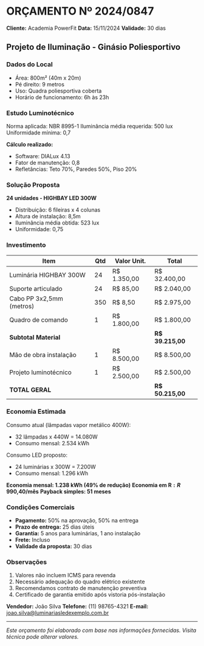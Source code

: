 # ORÇAMENTO Nº 2024/0847

**Cliente:** Academia PowerFit
**Data:** 15/11/2024
**Validade:** 30 dias

## Projeto de Iluminação - Ginásio Poliesportivo

### Dados do Local
- Área: 800m² (40m x 20m)
- Pé direito: 9 metros
- Uso: Quadra poliesportiva coberta
- Horário de funcionamento: 6h às 23h

### Estudo Luminotécnico

Norma aplicada: NBR 8995-1
Iluminância média requerida: 500 lux
Uniformidade mínima: 0,7

**Cálculo realizado:**
- Software: DIALux 4.13
- Fator de manutenção: 0,8
- Refletâncias: Teto 70%, Paredes 50%, Piso 20%

### Solução Proposta

**24 unidades - HIGHBAY LED 300W**
- Distribuição: 6 fileiras x 4 colunas
- Altura de instalação: 8,5m
- Iluminância média obtida: 523 lux
- Uniformidade: 0,75

### Investimento

| Item | Qtd | Valor Unit. | Total |
|------|-----|-------------|-------|
| Luminária HIGHBAY 300W | 24 | R$ 1.350,00 | R$ 32.400,00 |
| Suporte articulado | 24 | R$ 85,00 | R$ 2.040,00 |
| Cabo PP 3x2,5mm (metros) | 350 | R$ 8,50 | R$ 2.975,00 |
| Quadro de comando | 1 | R$ 1.800,00 | R$ 1.800,00 |
| **Subtotal Material** | | | **R$ 39.215,00** |
| Mão de obra instalação | 1 | R$ 8.500,00 | R$ 8.500,00 |
| Projeto luminotécnico | 1 | R$ 2.500,00 | R$ 2.500,00 |
| **TOTAL GERAL** | | | **R$ 50.215,00** |

### Economia Estimada

Consumo atual (lâmpadas vapor metálico 400W): 
- 32 lâmpadas x 440W = 14.080W
- Consumo mensal: 2.534 kWh

Consumo LED proposto:
- 24 luminárias x 300W = 7.200W
- Consumo mensal: 1.296 kWh

**Economia mensal: 1.238 kWh (49% de redução)**
**Economia em R$: R$ 990,40/mês**
**Payback simples: 51 meses**

### Condições Comerciais

- **Pagamento:** 50% na aprovação, 50% na entrega
- **Prazo de entrega:** 25 dias úteis
- **Garantia:** 5 anos para luminárias, 1 ano instalação
- **Frete:** Incluso
- **Validade da proposta:** 30 dias

### Observações

1. Valores não incluem ICMS para revenda
2. Necessário adequação do quadro elétrico existente
3. Recomendamos contrato de manutenção preventiva
4. Certificado de garantia emitido após vistoria pós-instalação

**Vendedor:** João Silva
**Telefone:** (11) 98765-4321
**E-mail:** joao.silva@luminariasledexemplo.com.br

---
*Este orçamento foi elaborado com base nas informações fornecidas. Visita técnica pode alterar valores.*
